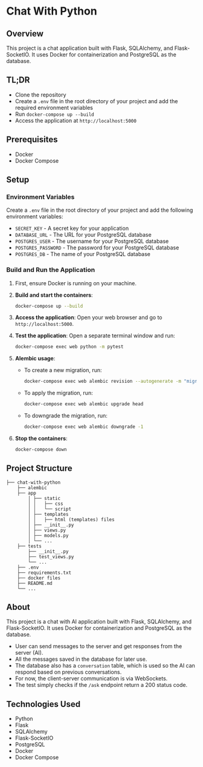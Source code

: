 # Chat With Python

## Overview
This project is a chat application built with Flask, SQLAlchemy, and Flask-SocketIO. It uses Docker for containerization and PostgreSQL as the database.

## TL;DR
- Clone the repository
- Create a `.env` file in the root directory of your project and add the required environment variables
- Run `docker-compose up --build`
- Access the application at `http://localhost:5000`

## Prerequisites
- Docker
- Docker Compose

## Setup

### Environment Variables
Create a `.env` file in the root directory of your project and add the following environment variables:
* `SECRET_KEY` - A secret key for your application
* `DATABASE_URL` - The URL for your PostgreSQL database
* `POSTGRES_USER` - The username for your PostgreSQL database
* `POSTGRES_PASSWORD` - The password for your PostgreSQL database
* `POSTGRES_DB` - The name of your PostgreSQL database

### Build and Run the Application
1. First, ensure Docker is running on your machine.
2. **Build and start the containers**:
    ```sh
    docker-compose up --build
    ```

3. **Access the application**:
    Open your web browser and go to `http://localhost:5000`.
4. **Test the application**:
    Open a separate terminal window and run:
    ```sh
    docker-compose exec web python -m pytest
    ```
5. **Alembic usage**:
    - To create a new migration, run:
        ```sh
        docker-compose exec web alembic revision --autogenerate -m "migration message"
        ```
    - To apply the migration, run:
        ```sh
        docker-compose exec web alembic upgrade head
        ```
    - To downgrade the migration, run:
        ```sh
        docker-compose exec web alembic downgrade -1
        ```
6. **Stop the containers**:
    ```sh
    docker-compose down
    ```


## Project Structure

    ├── chat-with-python
        ├── alembic
        ├── app 
            │ ├── static
            │ │   ├── css
            │ │   └── script
            │ ├── templates
            │ │   ├── html (templates) files
            │ ├── __init__.py
            │ ├── views.py 
            │ ├── models.py
            │ └── ...
        ├── tests
            ├── __init__.py
            ├── test_views.py
            └── ...
        ├── .env
        ├── requirements.txt 
        ├── docker files
        ├── README.md
        └── ...

## About
This project is a chat with AI application built with Flask, SQLAlchemy, and Flask-SocketIO. It uses Docker for containerization and PostgreSQL as the database.

- User can send messages to the server and get responses from the server (AI).
- All the messages saved in the database for later use.
- The database also has a `conversation` table, which is used so the AI can respond based on previous conversations.
- For now, the client-server communication is via WebSockets.
- The test simply checks if the `/ask` endpoint return a 200 status code.

## Technologies Used
- Python
- Flask
- SQLAlchemy
- Flask-SocketIO
- PostgreSQL
- Docker
- Docker Compose
